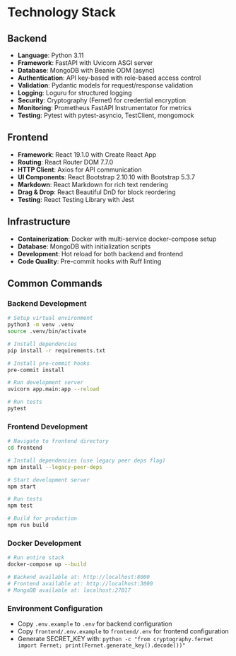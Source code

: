 # Technology Stack

## Backend
- **Language**: Python 3.11
- **Framework**: FastAPI with Uvicorn ASGI server
- **Database**: MongoDB with Beanie ODM (async)
- **Authentication**: API key-based with role-based access control
- **Validation**: Pydantic models for request/response validation
- **Logging**: Loguru for structured logging
- **Security**: Cryptography (Fernet) for credential encryption
- **Monitoring**: Prometheus FastAPI Instrumentator for metrics
- **Testing**: Pytest with pytest-asyncio, TestClient, mongomock

## Frontend
- **Framework**: React 19.1.0 with Create React App
- **Routing**: React Router DOM 7.7.0
- **HTTP Client**: Axios for API communication
- **UI Components**: React Bootstrap 2.10.10 with Bootstrap 5.3.7
- **Markdown**: React Markdown for rich text rendering
- **Drag & Drop**: React Beautiful DnD for block reordering
- **Testing**: React Testing Library with Jest

## Infrastructure
- **Containerization**: Docker with multi-service docker-compose setup
- **Database**: MongoDB with initialization scripts
- **Development**: Hot reload for both backend and frontend
- **Code Quality**: Pre-commit hooks with Ruff linting

## Common Commands

### Backend Development
```bash
# Setup virtual environment
python3 -m venv .venv
source .venv/bin/activate

# Install dependencies
pip install -r requirements.txt

# Install pre-commit hooks
pre-commit install

# Run development server
uvicorn app.main:app --reload

# Run tests
pytest
```

### Frontend Development
```bash
# Navigate to frontend directory
cd frontend

# Install dependencies (use legacy peer deps flag)
npm install --legacy-peer-deps

# Start development server
npm start

# Run tests
npm test

# Build for production
npm run build
```

### Docker Development
```bash
# Run entire stack
docker-compose up --build

# Backend available at: http://localhost:8000
# Frontend available at: http://localhost:3000
# MongoDB available at: localhost:27017
```

### Environment Configuration
- Copy `.env.example` to `.env` for backend configuration
- Copy `frontend/.env.example` to `frontend/.env` for frontend configuration
- Generate SECRET_KEY with: `python -c "from cryptography.fernet import Fernet; print(Fernet.generate_key().decode())"`
